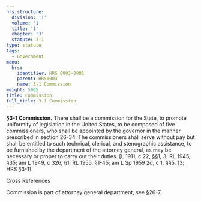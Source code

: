 ```yaml
---
hrs_structure:
  division: '1'
  volume: '1'
  title: '1'
  chapter: '3'
  statute: 3-1
type: statute
tags:
  - Government
menu:
  hrs:
    identifier: HRS_0003-0001
    parent: HRS0003
    name: 3-1 Commission
weight: 5005
title: Commission
full_title: 3-1 Commission
---
```

**§3-1 Commission.** There shall be a commission for the State, to promote uniformity of legislation in the United States, to be composed of five commissioners, who shall be appointed by the governor in the manner prescribed in section 26-34\. The commissioners shall serve without pay but shall be entitled to such technical, clerical, and stenographic assistance, to be furnished by the department of the attorney general, as may be necessary or proper to carry out their duties. [L 1911, c 22, §§1, 3; RL 1945, §35; am L 1949, c 326, §1; RL 1955, §1-45; am L Sp 1959 2d, c 1, §§5, 13; HRS §3-1]

Cross References

Commission is part of attorney general department, see §26-7.